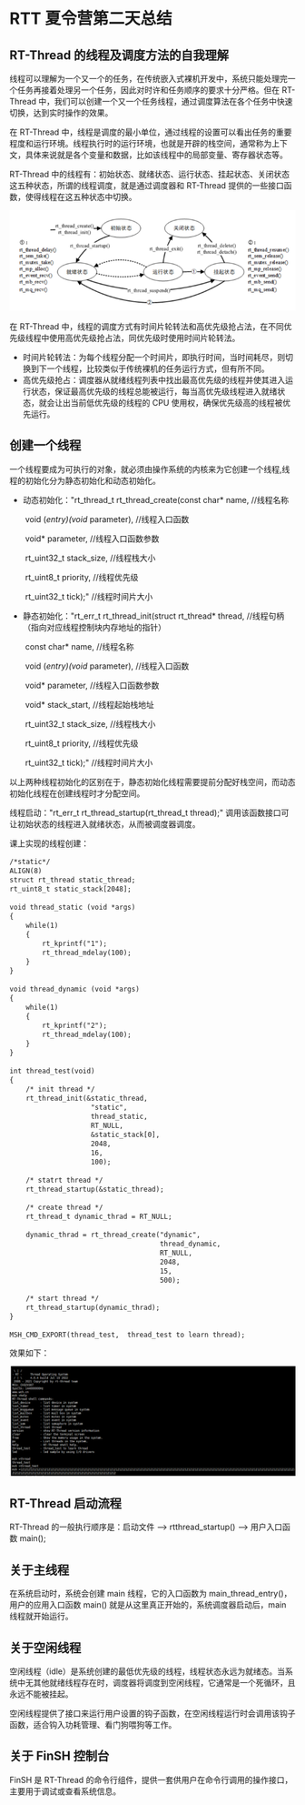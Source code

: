 # RTT 夏令营第二天总结

## RT-Thread 的线程及调度方法的自我理解

线程可以理解为一个又一个的任务，在传统嵌入式裸机开发中，系统只能处理完一个任务再接着处理另一个任务，因此对时许和任务顺序的要求十分严格。但在 RT-Thread 中，我们可以创建一个又一个任务线程，通过调度算法在各个任务中快速切换，达到实时操作的效果。

在 RT-Thread 中，线程是调度的最小单位，通过线程的设置可以看出任务的重要程度和运行环境。线程执行时的运行环境，也就是开辟的栈空间，通常称为上下文，具体来说就是各个变量和数据，比如该线程中的局部变量、寄存器状态等。

RT-Thread 中的线程有：初始状态、就绪状态、运行状态、挂起状态、关闭状态这五种状态，所谓的线程调度，就是通过调度器和 RT-Thread 提供的一些接口函数，使得线程在这五种状态中切换。

![Thread](Source\thread.png)

在 RT-Thread 中，线程的调度方式有时间片轮转法和高优先级抢占法，在不同优先级线程中使用高优先级抢占法，同优先级时使用时间片轮转法。

* 时间片轮转法：为每个线程分配一个时间片，即执行时间，当时间耗尽，则切换到下一个线程，比较类似于传统裸机的任务运行方式，但有所不同。
* 高优先级抢占：调度器从就绪线程列表中找出最高优先级的线程并使其进入运行状态，保证最高优先级的线程总能被运行，每当高优先级线程进入就绪状态，就会让出当前低优先级的线程的 CPU 使用权，确保优先级高的线程被优先运行。

## 创建一个线程

一个线程要成为可执行的对象，就必须由操作系统的内核来为它创建一个线程,线程的初始化分为静态初始化和动态初始化。



* 动态初始化："rt_thread_t rt_thread_create(const char* name,          				//线程名称                 

  ​																			 void (*entry)(void* parameter),        //线程入口函数                     

  ​																			 void* parameter,                           //线程入口函数参数

  ​																			 rt_uint32_t stack_size,                   //线程栈大小         

  ​																			 rt_uint8_t priority,                          //线程优先级  

  ​																			 rt_uint32_t tick);"                            //线程时间片大小 

  

* 静态初始化："rt_err_t rt_thread_init(struct rt_thread* thread,                           //线程句柄（指向对应线程控制块内存地址的指针）                      

  ​																const char* name,									  //线程名称                        

  ​																void (*entry)(void* parameter),                     //线程入口函数

  ​															    void* parameter,                                        //线程入口函数参数

  ​																void* stack_start,                                        //线程起始栈地址

  ​																rt_uint32_t stack_size,                                //线程栈大小

  ​																rt_uint8_t priority,                                       //线程优先级

  ​																rt_uint32_t tick);"                                         //线程时间片大小

以上两种线程初始化的区别在于，静态初始化线程需要提前分配好栈空间，而动态初始化线程在创建线程时才分配空间。

线程启动："rt_err_t rt_thread_startup(rt_thread_t thread);" 调用该函数接口可让初始状态的线程进入就绪状态，从而被调度器调度。

课上实现的线程创建：

```
/*static*/
ALIGN(8)
struct rt_thread static_thread;
rt_uint8_t static_stack[2048];

void thread_static (void *args)
{
    while(1)
    {
        rt_kprintf("1");
        rt_thread_mdelay(100);
    }
}

void thread_dynamic (void *args)
{
    while(1)
    {
        rt_kprintf("2");
        rt_thread_mdelay(100);
    }
}

int thread_test(void)
{
    /* init thread */
    rt_thread_init(&static_thread,
                    "static",
                    thread_static,
                    RT_NULL,
                    &static_stack[0],
                    2048,
                    16,
                    100);

    /* statrt thread */
    rt_thread_startup(&static_thread);

    /* create thread */
    rt_thread_t dynamic_thrad = RT_NULL;

    dynamic_thrad = rt_thread_create("dynamic",
                                     thread_dynamic,
                                     RT_NULL,
                                     2048,
                                     15,
                                     500);

    /* start thread */
    rt_thread_startup(dynamic_thrad);
}

MSH_CMD_EXPORT(thread_test,  thread_test to learn thread);
```



效果如下：

![com](Source\com.png)





## RT-Thread 启动流程

RT-Thread 的一般执行顺序是：启动文件 -->  rtthread_startup() --> 用户入口函数 main();

## 关于主线程

在系统启动时，系统会创建 main 线程，它的入口函数为 main_thread_entry()，用户的应用入口函数 main() 就是从这里真正开始的，系统调度器启动后，main 线程就开始运行。

## 关于空闲线程

空闲线程（idle）是系统创建的最低优先级的线程，线程状态永远为就绪态。当系统中无其他就绪线程存在时，调度器将调度到空闲线程，它通常是一个死循环，且永远不能被挂起。

空闲线程提供了接口来运行用户设置的钩子函数，在空闲线程运行时会调用该钩子函数，适合钩入功耗管理、看门狗喂狗等工作。

## 关于 FinSH 控制台

FinSH 是 RT-Thread 的命令行组件，提供一套供用户在命令行调用的操作接口，主要用于调试或查看系统信息。

